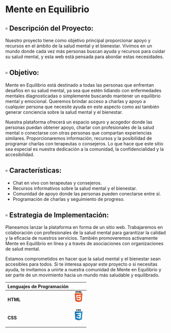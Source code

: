 # Mente en Equilibrio

## ▫ Descripción del Proyecto:

Nuestro proyecto tiene como objetivo principal proporcionar apoyo y recursos en el ámbito de la salud mental y el bienestar. 
Vivimos en un mundo donde cada vez más personas buscan ayuda y recursos para cuidar su salud mental, y esta web está pensada para abordar estas necesidades.

## ▫ Objetivo:

Mente en Equilibrio está destinado a todas las personas que enfrentan desafíos en su salud mental, ya sea que estén lidiando con enfermedades mentales diagnosticadas o simplemente buscando mantener un equilibrio mental y emocional. Queremos brindar acceso a charlas y apoyo a cualquier persona que necesite ayuda en este aspecto como así también generar conciencia sobre la salud mental y el bienestar.

Nuestra plataforma ofrecerá un espacio seguro y acogedor donde las personas puedan obtener apoyo, charlar con profesionales de la salud mental o conectarse con otras personas que compartan experiencias similares. Proporcionaremos información, recursos y la posibilidad de programar charlas con terapeutas o consejeros. Lo que hace que este sitio sea especial es nuestra dedicación a la comunidad, la confidencialidad y la accesibilidad.

## ▫ Características:

* Chat en vivo con terapeutas y consejeros.
* Recursos informativos sobre la salud mental y el bienestar.
* Comunidad de apoyo donde las personas pueden conectarse entre sí.
* Programación de charlas y seguimiento de progreso.

## ▫ Estrategia de Implementación:

Planeamos lanzar la plataforma en forma de un sitio web. Trabajaremos en colaboración con profesionales de la salud mental para garantizar la calidad y la eficacia de nuestros servicios. También promoveremos activamente Mente en Equilibrio en línea y a través de asociaciones con organizaciones de salud mental.

Estamos comprometidos en hacer que la salud mental y el bienestar sean accesibles para todos. Si te interesa apoyar este proyecto o si necesitas ayuda, te invitamos a unirte a nuestra comunidad de Mente en Equilibrio y ser parte de un movimiento hacia un mundo más saludable y equilibrado.


| **Lenguajes de Programación**| |
| ------------- | ------------- |
|**HTML**  |  <a href="https://www.w3.org/html/" target="_blank" rel="noreferrer"> <img src="https://raw.githubusercontent.com/devicons/devicon/master/icons/html5/html5-original-wordmark.svg" alt="javascript" width="35" height="35"/> </a></p>|
|**CSS**  |  <a href="https://www.w3schools.com/css/" target="_blank" rel="noreferrer"> <img src="https://raw.githubusercontent.com/devicons/devicon/master/icons/css3/css3-original-wordmark.svg" alt="javascript" width="35" height="35"/> </a></p>|

